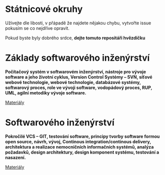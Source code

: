 # Státnicové okruhy 
Užívejte dle libosti, v přápadě že najdete nějakou chybu, vytvořte issue pokusím se co nejdříve opravit. 

Pokud byste byly dobrého srdce, **dejte tomuto repositáři hvězdičku**


# Základy softwarového inženýrství
**Počítačový systém v softwarovém inženýrství, nástroje pro vývoje software a jeho životní cyklus, Version Control Systémy – SVN, síťové webové technologie, webové technologie, databázové systémy, softwarový proces, role ve vývoji software, vodopádový proces, RUP, UML, agilní metodiky vývoje software.**  

[Materiály](Materialy/Zaklady_softwaroveho_inzenyrstvi.md)

# Softwarového inženýrství
**Pokročilé VCS – GIT, testování software, principy tvorby software formou open source, návrh, vývoj, Continous integration/continous delivery, architektura a realizace nemocničních  informačních systémů, analýza požadavků, design architektury, design komponent systému, testování a nasazení.**  

[Materiály](Materialy/Softwaroveho_inzenyrstvi.md)